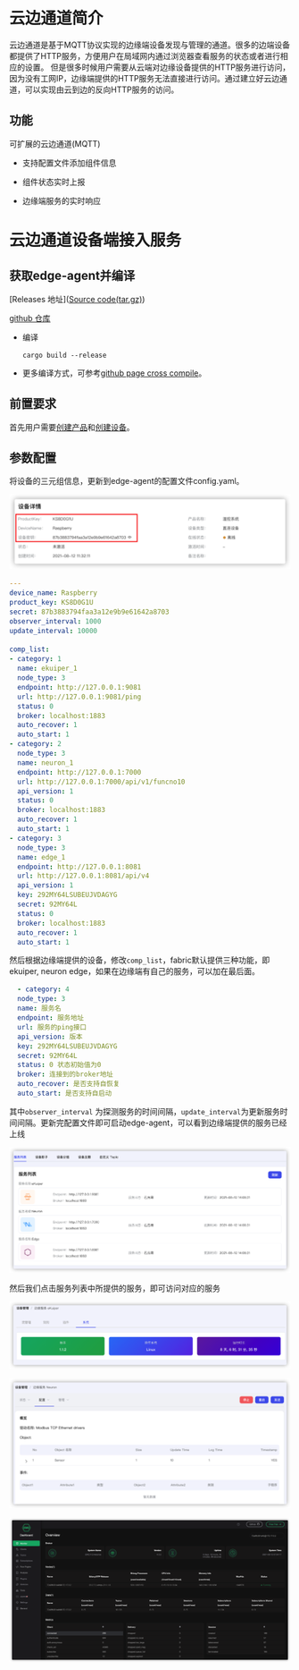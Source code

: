 # 云边通道简介

云边通道是基于MQTT协议实现的边缘端设备发现与管理的通道。很多的边端设备都提供了HTTP服务，方便用户在局域网内通过浏览器查看服务的状态或者进行相应的设置。 但是很多时候用户需要从云端对边缘设备提供的HTTP服务进行访问，因为没有工网IP，边缘端提供的HTTP服务无法直接进行访问。通过建立好云边通道，可以实现由云到边的反向HTTP服务的访问。

## 功能

可扩展的云边通道(MQTT)

- 支持配置文件添加组件信息

- 组件状态实时上报

- 边缘端服务的实时响应

  

# 云边通道设备端接入服务



## 获取edge-agent并编译

[Releases 地址]([Source code(tar.gz)](https://github.com/nanoedge/edge-agent/archive/refs/tags/ci-20210521-091340.tar.gz))

[github 仓库](https://github.com/nanoedge/edge-agent.git)

- 编译

  ```cargo build --release
  cargo build --release
  ```

- 更多编译方式，可参考[github page cross compile](https://github.com/nanoedge/edge-agent/blob/main/docs/zh_CN/cross-compile.md)。

## 前置要求

首先用户需要[创建产品]()和[创建设备]()。

## 参数配置

将设备的三元组信息，更新到edge-agent的配置文件config.yaml。

![image-20210812143729046](./_assets/image-20210812143729046.png)

```yaml
---
device_name: Raspberry
product_key: KS8D0G1U 
secret: 87b3883794faa3a12e9b9e61642a8703
observer_interval: 1000
update_interval: 10000

comp_list:
- category: 1
  name: ekuiper_1
  node_type: 3
  endpoint: http://127.0.0.1:9081
  url: http://127.0.0.1:9081/ping
  status: 0
  broker: localhost:1883
  auto_recover: 1
  auto_start: 1
- category: 2
  node_type: 3
  name: neuron_1
  endpoint: http://127.0.0.1:7000
  url: http://127.0.0.1:7000/api/v1/funcno10
  api_version: 1
  status: 0
  broker: localhost:1883
  auto_recover: 1
  auto_start: 1
- category: 3
  node_type: 3
  name: edge_1
  endpoint: http://127.0.0.1:8081
  url: http://127.0.0.1:8081/api/v4
  api_version: 1
  key: 292MY64LSUBEUJVDAGYG
  secret: 92MY64L
  status: 0
  broker: localhost:1883
  auto_recover: 1
  auto_start: 1
```

然后根据边缘端提供的设备，修改```comp_list```，fabric默认提供三种功能，即ekuiper, neuron edge，如果在边缘端有自己的服务，可以加在最后面。

```Yaml
  - category: 4
  node_type: 3
  name: 服务名
  endpoint: 服务地址
  url: 服务的ping接口
  api_version: 版本
  key: 292MY64LSUBEUJVDAGYG
  secret: 92MY64L
  status: 0 状态初始值为0
  broker: 连接到的broker地址
  auto_recover: 是否支持自恢复
  auto_start: 是否支持自启动
```

其中``observer_interval`` 为探测服务的时间间隔，```update_interval```为更新服务时间间隔。更新完配置文件即可启动edge-agent，可以看到边缘端提供的服务已经上线

![image-20210812150105525](./_assets/image-20210812150105525.png)

然后我们点击服务列表中所提供的服务，即可访问对应的服务

![image-20210812150317277](./_assets/image-20210812150317277.png)

![image-20210812150404579](./_assets/image-20210812150404579.png)

![image-20210812150437305](./_assets/image-20210812150437305.png)
